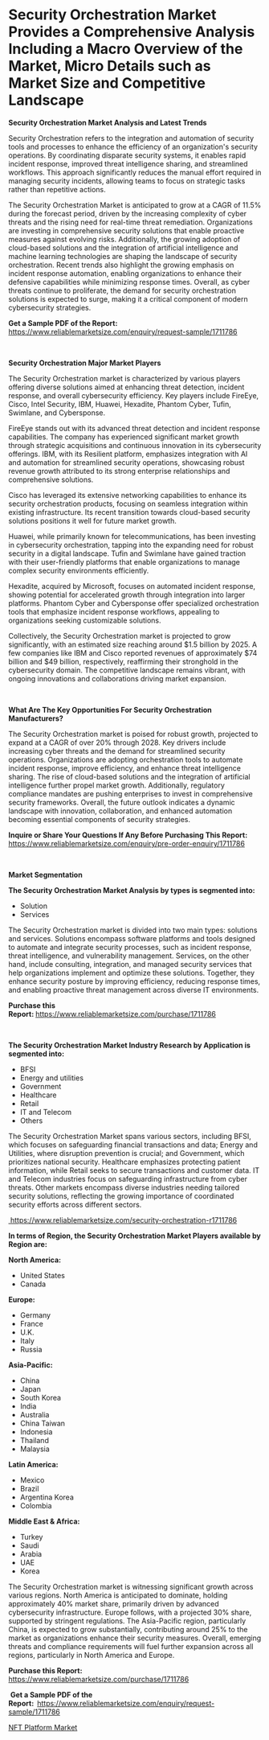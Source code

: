 <p><h1>Security Orchestration Market Provides a Comprehensive Analysis Including a Macro Overview of the Market, Micro Details such as Market Size and Competitive Landscape</h1></p><p><strong>Security Orchestration Market Analysis and Latest Trends</strong></p>
<p><p>Security Orchestration refers to the integration and automation of security tools and processes to enhance the efficiency of an organization's security operations. By coordinating disparate security systems, it enables rapid incident response, improved threat intelligence sharing, and streamlined workflows. This approach significantly reduces the manual effort required in managing security incidents, allowing teams to focus on strategic tasks rather than repetitive actions.</p><p>The Security Orchestration Market is anticipated to grow at a CAGR of 11.5% during the forecast period, driven by the increasing complexity of cyber threats and the rising need for real-time threat remediation. Organizations are investing in comprehensive security solutions that enable proactive measures against evolving risks. Additionally, the growing adoption of cloud-based solutions and the integration of artificial intelligence and machine learning technologies are shaping the landscape of security orchestration. Recent trends also highlight the growing emphasis on incident response automation, enabling organizations to enhance their defensive capabilities while minimizing response times. Overall, as cyber threats continue to proliferate, the demand for security orchestration solutions is expected to surge, making it a critical component of modern cybersecurity strategies.</p></p>
<p><strong>Get a Sample PDF of the Report:&nbsp;</strong> <a href="https://www.reliablemarketsize.com/enquiry/request-sample/1711786?utm_campaign=3176&utm_medium=2&utm_source=Github&utm_content=ia&utm_term=10032025&utm_id=security-orchestration">https://www.reliablemarketsize.com/enquiry/request-sample/1711786</a></p>
<p>&nbsp;</p>
<p><strong>Security Orchestration Major Market Players</strong></p>
<p><p>The Security Orchestration market is characterized by various players offering diverse solutions aimed at enhancing threat detection, incident response, and overall cybersecurity efficiency. Key players include FireEye, Cisco, Intel Security, IBM, Huawei, Hexadite, Phantom Cyber, Tufin, Swimlane, and Cybersponse.</p><p>FireEye stands out with its advanced threat detection and incident response capabilities. The company has experienced significant market growth through strategic acquisitions and continuous innovation in its cybersecurity offerings. IBM, with its Resilient platform, emphasizes integration with AI and automation for streamlined security operations, showcasing robust revenue growth attributed to its strong enterprise relationships and comprehensive solutions.</p><p>Cisco has leveraged its extensive networking capabilities to enhance its security orchestration products, focusing on seamless integration within existing infrastructure. Its recent transition towards cloud-based security solutions positions it well for future market growth.</p><p>Huawei, while primarily known for telecommunications, has been investing in cybersecurity orchestration, tapping into the expanding need for robust security in a digital landscape. Tufin and Swimlane have gained traction with their user-friendly platforms that enable organizations to manage complex security environments efficiently.</p><p>Hexadite, acquired by Microsoft, focuses on automated incident response, showing potential for accelerated growth through integration into larger platforms. Phantom Cyber and Cybersponse offer specialized orchestration tools that emphasize incident response workflows, appealing to organizations seeking customizable solutions.</p><p>Collectively, the Security Orchestration market is projected to grow significantly, with an estimated size reaching around $1.5 billion by 2025. A few companies like IBM and Cisco reported revenues of approximately $74 billion and $49 billion, respectively, reaffirming their stronghold in the cybersecurity domain. The competitive landscape remains vibrant, with ongoing innovations and collaborations driving market expansion.</p></p>
<p>&nbsp;</p>
<p><strong>What Are The Key Opportunities For Security Orchestration Manufacturers?</strong></p>
<p><p>The Security Orchestration market is poised for robust growth, projected to expand at a CAGR of over 20% through 2028. Key drivers include increasing cyber threats and the demand for streamlined security operations. Organizations are adopting orchestration tools to automate incident response, improve efficiency, and enhance threat intelligence sharing. The rise of cloud-based solutions and the integration of artificial intelligence further propel market growth. Additionally, regulatory compliance mandates are pushing enterprises to invest in comprehensive security frameworks. Overall, the future outlook indicates a dynamic landscape with innovation, collaboration, and enhanced automation becoming essential components of security strategies.</p></p>
<p><strong>Inquire or Share Your Questions If Any Before Purchasing This Report:</strong> <a href="https://www.reliablemarketsize.com/enquiry/pre-order-enquiry/1711786?utm_campaign=3176&utm_medium=2&utm_source=Github&utm_content=ia&utm_term=10032025&utm_id=security-orchestration">https://www.reliablemarketsize.com/enquiry/pre-order-enquiry/1711786</a></p>
<p>&nbsp;</p>
<p><strong>Market Segmentation</strong></p>
<p><strong>The Security Orchestration Market Analysis by types is segmented into:</strong></p>
<p><ul><li>Solution</li><li>Services</li></ul></p>
<p><p>The Security Orchestration market is divided into two main types: solutions and services. Solutions encompass software platforms and tools designed to automate and integrate security processes, such as incident response, threat intelligence, and vulnerability management. Services, on the other hand, include consulting, integration, and managed security services that help organizations implement and optimize these solutions. Together, they enhance security posture by improving efficiency, reducing response times, and enabling proactive threat management across diverse IT environments.</p></p>
<p><strong>Purchase this Report:&nbsp;</strong><a href="https://www.reliablemarketsize.com/purchase/1711786?utm_campaign=3176&utm_medium=2&utm_source=Github&utm_content=ia&utm_term=10032025&utm_id=security-orchestration">https://www.reliablemarketsize.com/purchase/1711786</a></p>
<p>&nbsp;</p>
<p><strong>The Security Orchestration Market Industry Research by Application is segmented into:</strong></p>
<p><ul><li>BFSI</li><li>Energy and utilities</li><li>Government</li><li>Healthcare</li><li>Retail</li><li>IT and Telecom</li><li>Others</li></ul></p>
<p><p>The Security Orchestration Market spans various sectors, including BFSI, which focuses on safeguarding financial transactions and data; Energy and Utilities, where disruption prevention is crucial; and Government, which prioritizes national security. Healthcare emphasizes protecting patient information, while Retail seeks to secure transactions and customer data. IT and Telecom industries focus on safeguarding infrastructure from cyber threats. Other markets encompass diverse industries needing tailored security solutions, reflecting the growing importance of coordinated security efforts across different sectors.</p></p>
<p><a href="https://www.reliablemarketsize.com/security-orchestration-r1711786?utm_campaign=3176&utm_medium=2&utm_source=Github&utm_content=ia&utm_term=10032025&utm_id=security-orchestration">&nbsp;https://www.reliablemarketsize.com/security-orchestration-r1711786</a></p>
<p><strong>In terms of Region, the Security Orchestration Market Players available by Region are:</strong></p>
<p>
    <p> <strong> North America: </strong>
        <ul>
            <li>United States</li>
            <li>Canada</li>
        </ul>
        </p> 
    <p> <strong> Europe: </strong>
        <ul>
            <li>Germany</li>
            <li>France</li>
            <li>U.K.</li>
            <li>Italy</li>
            <li>Russia</li>
        </ul>
        </p> 
    <p> <strong> Asia-Pacific: </strong>
        <ul>
            <li>China</li>
            <li>Japan</li>
            <li>South Korea</li>
            <li>India</li>
            <li>Australia</li>
            <li>China Taiwan</li>
            <li>Indonesia</li>
            <li>Thailand</li>
            <li>Malaysia</li>
        </ul>
        </p> 
    <p> <strong> Latin America: </strong>
        <ul>
            <li>Mexico</li>
            <li>Brazil</li>
            <li>Argentina Korea</li>
            <li>Colombia</li>
        </ul>
        </p> 
    <p> <strong> Middle East & Africa: </strong>
        <ul>
            <li>Turkey</li>
            <li>Saudi</li>
            <li>Arabia</li>
            <li>UAE</li>
            <li>Korea</li>
        </ul>
    </p>
    </p>
<p><p>The Security Orchestration market is witnessing significant growth across various regions. North America is anticipated to dominate, holding approximately 40% market share, primarily driven by advanced cybersecurity infrastructure. Europe follows, with a projected 30% share, supported by stringent regulations. The Asia-Pacific region, particularly China, is expected to grow substantially, contributing around 25% to the market as organizations enhance their security measures. Overall, emerging threats and compliance requirements will fuel further expansion across all regions, particularly in North America and Europe.</p></p>
<p><strong>Purchase this Report: </strong><a href="https://www.reliablemarketsize.com/purchase/1711786?utm_campaign=3176&utm_medium=2&utm_source=Github&utm_content=ia&utm_term=10032025&utm_id=security-orchestration">https://www.reliablemarketsize.com/purchase/1711786</a></p>
<p>&nbsp;<strong>Get a Sample PDF of the Report:&nbsp;&nbsp;</strong><a href="https://www.reliablemarketsize.com/enquiry/request-sample/1711786?utm_campaign=3176&utm_medium=2&utm_source=Github&utm_content=ia&utm_term=10032025&utm_id=security-orchestration">https://www.reliablemarketsize.com/enquiry/request-sample/1711786</a></p>
<p><strong></strong></p>
<p><p><a href="https://github.com/daphnyvashdi/Market-Research-Report-List-1/blob/main/nft-platform-market.md?utm_campaign=3176&utm_medium=2&utm_source=Github&utm_content=ia&utm_term=10032025&utm_id=security-orchestration">NFT Platform Market</a></p></p>